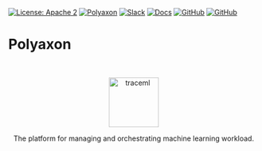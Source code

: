 [![License: Apache 2](https://img.shields.io/badge/License-apache2-blue.svg?style=flat&longCache=true)](LICENSE)
[![Polyaxon](https://github.com/polyaxon/cli/actions/workflows/cli.yml/badge.svg)](https://github.com/polyaxon/cli/actions/workflows/cli.yml)
[![Slack](https://img.shields.io/badge/Slack-1.4k%20members-blue.svg?style=flat&logo=slack&longCache=true)](https://polyaxon.com/slack/)
[![Docs](https://img.shields.io/badge/docs-stable-brightgreen.svg?style=flat&longCache=true)](https://polyaxon.com/docs/)
[![GitHub](https://img.shields.io/badge/issue_tracker-github-blue?style=flat&logo=github&longCache=true)](https://github.com/polyaxon/polyaxon/issues)
[![GitHub](https://img.shields.io/badge/roadmap-github-blue?style=flat&logo=github&longCache=true)](https://github.com/polyaxon/polyaxon/milestones)

# Polyaxon

<br>
<p align="center">
  <p align="center">
    <a href="https://polyaxon.com/?utm_source=github&utm_medium=core-logo" target="_blank">
        <img src="https://raw.githubusercontent.com/polyaxon/polyaxon/master/artifacts/packages/polyaxon.svg" alt="traceml" height="100">
    </a>
  </p>
    <p align="center">
       The platform for managing and orchestrating machine learning workload.
    </p>
</p>
<br>  
